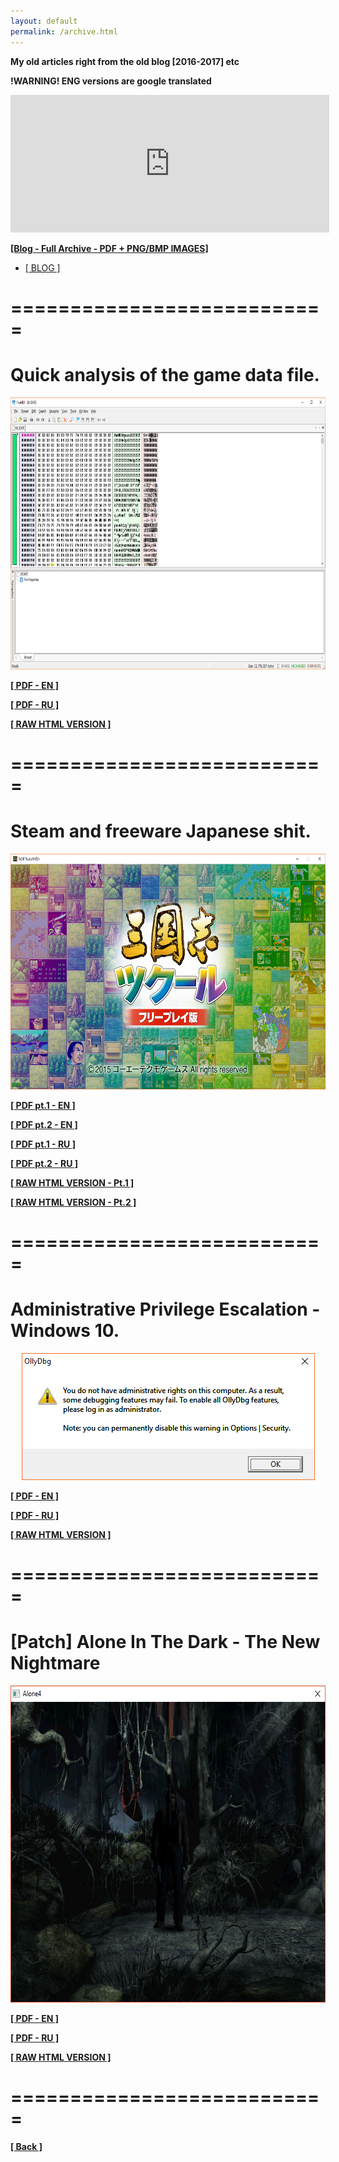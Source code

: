 ```yaml
---
layout: default
permalink: /archive.html
---
```

**My old articles right from the old blog [2016-2017] etc**
<p><strong>!WARNING! ENG versions are google translated</strong></p>
<iframe src="https://widget.donatepay.ru/widgets/page/d527861e0467bb78faef23b421986c0a16b1d49c1f8bef6b76715ecbac2a45c1?widget_id=5801310&sum=200" width="510" height="220" frameBorder="0"></iframe>

<a href="https://unknownproject.github.io/archive/OldBlog.7z"><b><u>[Blog - Full Archive - PDF + PNG/BMP IMAGES]</u></b></a>

<ul class="nav nav-tabs nav-justified panel panel-default panel-transparent" id="PageTabs" role="tablist">
	<li class="nav-item active">
        <a class="nav-link active" href="#blg" data-toggle="tab">[ BLOG ]</a>
    </li>
</ul>
<div class="tab-content">
      <div class="tab-pane active" id="blg">
        <div class="wrapper">
		  <h1>===========================</h1>
		  <h1>Quick analysis of the game data file.</h1>
		  <center><img src="/archive/1.png" width="783" height="435"/></center>
		  <p><strong><a href="/archive/Quick analysis of the game data file.pdf">[ PDF - EN ]</a></strong></p>
		  <p><strong><a href="/archive/Quick analysis of the game data file_RU.pdf">[ PDF - RU ]</a></strong></p>
		  <p><strong><a href="/archive/Quick_analysis_of_the_game_data_file.html">[ RAW HTML VERSION ]</a></strong></p>
		  <h1>===========================</h1>
		  <h1>Steam and freeware Japanese shit.</h1>
		  <center><img src="/archive/2.png" width="641" height="377"/></center>
		  <p><strong><a href="/archive/Steam and freeware Japanese shit [Part 1]_.pdf">[ PDF pt.1 - EN ]</a></strong></p>
		  <p><strong><a href="/archive/Steam and freeware Japanese shit [Part 2]_.pdf">[ PDF pt.2 - EN ]</a></strong></p>
		  <p><strong><a href="/archive/Steam and freeware Japanese shit [Part 1]_RU.pdf">[ PDF pt.1 - RU ]</a></strong></p>
		  <p><strong><a href="/archive/Steam and freeware Japanese shit [Part 2]_RU.pdf">[ PDF pt.2 - RU ]</a></strong></p>
		  <p><strong><a href="/archive/Steam_and_freeware_Japanese_shit_[Part_1]_.html">[ RAW HTML VERSION - Pt.1 ]</a></strong></p>
		  <p><strong><a href="/archive/Steam_and_freeware_Japanese_shit_[Part_2]_.html">[ RAW HTML VERSION - Pt.2 ]</a></strong></p>
		  <h1>===========================</h1>
		  <h1>Administrative Privilege Escalation - Windows 10.</h1>
          <center><img src="/archive/3.bmp" width="469" height="203"/></center>
		  <p><strong><a href="/archive/Administrative Privilege Escalation - Windows 10.pdf">[ PDF - EN ]</a></strong></p>
		  <p><strong><a href="/archive/Administrative Privilege Escalation - Windows 10_RU.pdf">[ PDF - RU ]</a></strong></p>
		  <p><strong><a href="/archive/Administrative_Privilege_Escalation_-_Windows_10.html">[ RAW HTML VERSION ]</a></strong></p>
		  <h1>===========================</h1>
		  <h1>[Patch] Alone In The Dark - The New Nightmare</h1>
		  <center><img src="/archive/4.png" width="642" height="507"/></center>
		  <p><strong><a href="/archive/[Patch] Alone In The Dark - The New Nightmare_EN.pdf">[ PDF - EN ]</a></strong></p>
		  <p><strong><a href="/archive/[Patch] Alone In The Dark - The New Nightmare_RU.pdf">[ PDF - RU ]</a></strong></p>
		  <p><strong><a href="/archive/[Patch]_Alone_In_The_Dark_-_The_New_Nightmare.html">[ RAW HTML VERSION ]</a></strong></p>
		  <h1>===========================</h1>
	  </div>
	</div>
</div>

**[[ Back ]](./)**